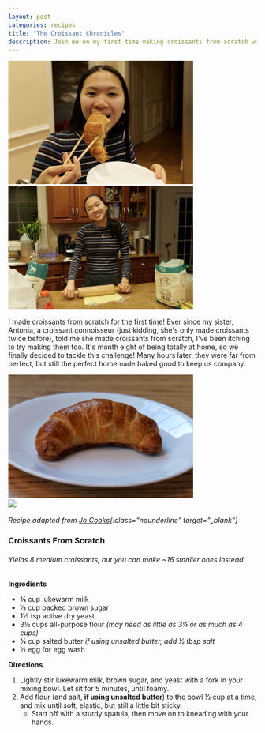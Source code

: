 ```yaml
---
layout: post
categories: recipes
title: "The Croissant Chronicles"
description: Join me on my first time making croissants from scratch with Antonia! We have some croissant portraits and close-ups of the lamination process.
---
```

<div class="flex-container">
  <div class="flex-item">
        <img src="/assets/images/recipes/croissant/croissantportrait1.jpg" height="250px" class="image">
  </div>
  <div class="flex-item">
        <img src="/assets/images/recipes/croissant/croissantportrait3.jpg" height="250px" class="image">
  </div>
</div>

I made croissants from scratch for the first time! Ever since my sister, Antonia, a croissant connoisseur (just kidding, she's only made croissants twice before), told me she made croissants from scratch, I've been itching to try making them too. It's month eight of being totally at home, so we finally decided to tackle this challenge! Many hours later, they were far from perfect, but still the perfect homemade baked good to keep us company. 

<div class="flex-container">
  <div class="flex-item">
        <img src="/assets/images/recipes/croissant/croissantfood/croissantsolo1.jpg" height="250px" class="image">
  </div>
  <div class="flex-item">
        <img src="/assets/images/recipes/croissant/croissantfood/blueberrycroissant.JPEG" height="250px" class="image">
  </div>
</div>

*Recipe adapted from [Jo Cooks](https://www.jocooks.com/recipes/homemade-croissants/){:class="nounderline" target="_blank"}*

### Croissants From Scratch
###### Yields 8 medium croissants, but you can make ~16 smaller ones instead

**Ingredients**
* ¾ cup lukewarm milk
* ⅛ cup packed brown sugar
* 1½ tsp active dry yeast
* 3½ cups all-purpose flour *(may need as little as 3¼ or as much as 4 cups)*
* ¾ cup salted butter *if using unsalted butter, add ½ tbsp salt*
* ½ egg for egg wash

**Directions**
1. Lightly stir lukewarm milk, brown sugar, and yeast with a fork in your mixing bowl. Let sit for 5 minutes, until foamy. 
1. Add flour (and salt, **if using unsalted butter**) to the bowl ½ cup at a time, and mix until soft, elastic, but still a little bit sticky. 
      * Start off with a sturdy spatula, then move on to kneading with your hands. 